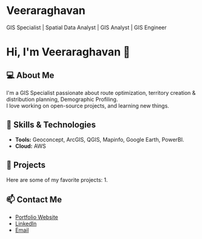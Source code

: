 # Veeraraghavan
GIS Specialist | Spatial Data Analyst | GIS Analyst | GIS Engineer

# Hi, I'm Veeraraghavan 👋

## 💻 About Me
I'm a GIS Specialist passionate about route optimization, territory creation & distribution planning, Demographic Profiling.  
I love working on open-source projects, and learning new things.

## 🚀 Skills & Technologies
- **Tools:** Geoconcept, ArcGIS, QGIS, Mapinfo, Google Earth, PowerBI.
- **Cloud:** AWS

## 🌟 Projects
Here are some of my favorite projects:
1. 

## 📫 Contact Me
- [Portfolio Website](https://yourwebsite.com)
- [LinkedIn](https://linkedin.com/in/yourprofile)
- [Email](mailto:your.email@example.com)

